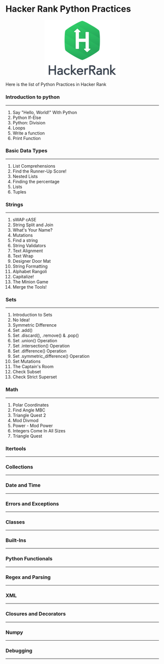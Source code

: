 # Hacker Rank Python Practices
<p align="center">
    <img src="https://github.com/RealXun/Hacker_Rank_Python_Practices/blob/main/Resources/Cover.png" width="250">
</p>

Here is the list of Python Practices in Hacker Rank

### Introduction to python
--------------------------------------
1. Say "Hello, World!" With Python
2. Python If-Else
3. Python: Division
4. Loops
5. Write a function
6. Print Function

### Basic Data Types
--------------------------------------
1. List Comprehensions
2. Find the Runner-Up Score!
3. Nested Lists
4. Finding the percentage
5. Lists
6. Tuples

### Strings
--------------------------------------

1. sWAP cASE
2. String Split and Join
3. What's Your Name?
4. Mutations
5. Find a string
6. String Validators
7. Text Alignment
8. Text Wrap
9. Designer Door Mat
10. String Formatting
11. Alphabet Rangoli
12. Capitalize!
13. The Minion Game
14. Merge the Tools!

### Sets
--------------------------------------

1. Introduction to Sets
2. No Idea!
3. Symmetric Difference
4. Set .add()
5. Set .discard(), .remove() & .pop()
6. Set .union() Operation
7. Set .intersection() Operation
8. Set .difference() Operation
9. Set .symmetric_difference() Operation
10. Set Mutations
11. The Captain's Room
12. Check Subset
13. Check Strict Superset

### Math
--------------------------------------

1. Polar Coordinates
2. Find Angle MBC
3. Triangle Quest 2
4. Mod Divmod
5. Power - Mod Power
6. Integers Come In All Sizes
7. Triangle Quest

### Itertools
--------------------------------------

### Collections
--------------------------------------

### Date and Time
--------------------------------------

### Errors and Exceptions
--------------------------------------

### Classes
--------------------------------------

### Built-Ins
--------------------------------------

### Python Functionals
--------------------------------------

### Regex and Parsing
--------------------------------------

### XML
--------------------------------------

### Closures and Decorators
--------------------------------------

### Numpy
--------------------------------------

### Debugging
--------------------------------------
